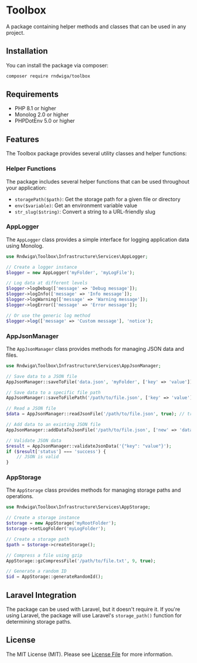 # Toolbox

A package containing helper methods and classes that can be used in any project.

## Installation

You can install the package via composer:

```bash
composer require rndwiga/toolbox
```

## Requirements

- PHP 8.1 or higher
- Monolog 2.0 or higher
- PHPDotEnv 5.0 or higher

## Features

The Toolbox package provides several utility classes and helper functions:

### Helper Functions

The package includes several helper functions that can be used throughout your application:

- `storagePath($path)`: Get the storage path for a given file or directory
- `env($variable)`: Get an environment variable value
- `str_slug($string)`: Convert a string to a URL-friendly slug

### AppLogger

The `AppLogger` class provides a simple interface for logging application data using Monolog.

```php
use Rndwiga\Toolbox\Infrastructure\Services\AppLogger;

// Create a logger instance
$logger = new AppLogger('myFolder', 'myLogFile');

// Log data at different levels
$logger->logDebug(['message' => 'Debug message']);
$logger->logInfo(['message' => 'Info message']);
$logger->logWarning(['message' => 'Warning message']);
$logger->logError(['message' => 'Error message']);

// Or use the generic log method
$logger->log(['message' => 'Custom message'], 'notice');
```

### AppJsonManager

The `AppJsonManager` class provides methods for managing JSON data and files.

```php
use Rndwiga\Toolbox\Infrastructure\Services\AppJsonManager;

// Save data to a JSON file
AppJsonManager::saveToFile('data.json', 'myFolder', ['key' => 'value']);

// Save data to a specific file path
AppJsonManager::saveToFilePath('/path/to/file.json', ['key' => 'value']);

// Read a JSON file
$data = AppJsonManager::readJsonFile('/path/to/file.json', true); // true to get as array

// Add data to an existing JSON file
AppJsonManager::addDataToJsonFile('/path/to/file.json', ['new' => 'data']);

// Validate JSON data
$result = AppJsonManager::validateJsonData('{"key": "value"}');
if ($result['status'] === 'success') {
    // JSON is valid
}
```

### AppStorage

The `AppStorage` class provides methods for managing storage paths and operations.

```php
use Rndwiga\Toolbox\Infrastructure\Services\AppStorage;

// Create a storage instance
$storage = new AppStorage('myRootFolder');
$storage->setLogFolder('myLogFolder');

// Create a storage path
$path = $storage->createStorage();

// Compress a file using gzip
AppStorage::gzCompressFile('/path/to/file.txt', 9, true);

// Generate a random ID
$id = AppStorage::generateRandomId();
```

## Laravel Integration

The package can be used with Laravel, but it doesn't require it. If you're using Laravel, the package will use Laravel's `storage_path()` function for determining storage paths.

## License

The MIT License (MIT). Please see [License File](LICENSE.md) for more information.